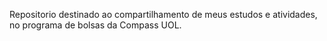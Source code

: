 Repositorio destinado ao compartilhamento de meus estudos e atividades, no programa de bolsas da Compass UOL.